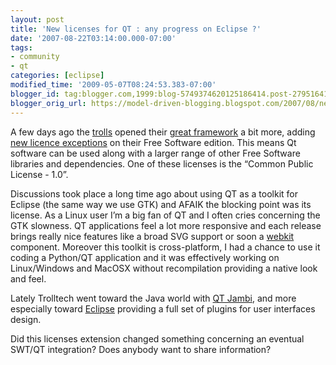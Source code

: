 ```yaml
---
layout: post
title: 'New licenses for QT : any progress on Eclipse ?'
date: '2007-08-22T03:14:00.000-07:00'
tags:
- community
- qt
categories: [eclipse]
modified_time: '2009-05-07T08:24:53.383-07:00'
blogger_id: tag:blogger.com,1999:blog-5749374620125186414.post-2795164138278148919
blogger_orig_url: https://model-driven-blogging.blogspot.com/2007/08/new-licenses-for-qt-any-progress-on.html
---
```


A few days ago the [trolls](https://www.trolltechs.com/) opened their [great framework](https://en.wikipedia.org/wiki/Qt_%28toolkit%29) a bit more, adding [new licence exceptions](https://trolltech.com/products/qt/gplexception) on their Free Software edition. This means Qt software can be used along with a larger range of other Free Software libraries and dependencies. One of these licenses is the “Common Public License - 1.0”.

Discussions took place a long time ago about using QT as a toolkit for Eclipse (the same way we use GTK) and AFAIK the blocking point was its license. As a Linux user I’m a big fan of QT and I often cries concerning the GTK slowness. QT applications feel a lot more responsive and each release brings really nice features like a broad SVG support or soon a [webkit](https://en.wikipedia.org/wiki/Webkit) component. Moreover this toolkit is cross-platform, I had a chance to use it coding a Python/QT application and it was effectively working on Linux/Windows and MacOSX without recompilation providing a native look and feel.

Lately Trolltech went toward the Java world with [QT Jambi](https://trolltech.com/developer/downloads/qt/qtjambi-techpreview), and more especially toward [Eclipse](https://trolltech.com/company/newsroom/announcements/press.2007-05-24.8884335791) providing a full set of plugins for user interfaces design.

Did this licenses extension changed something concerning an eventual SWT/QT integration? Does anybody want to share information?


